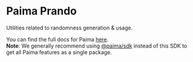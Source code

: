 # Paima Prando

Utilities related to randomness generation & usage.

You can find the full docs for Paima [here](https://docs.paimastudios.com/). \
**Note**: We generally recommend using [@paima/sdk](https://www.npmjs.com/package/@paima/sdk) instead of this SDK to get all Paima features as a single package.
